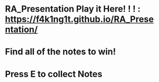 # RA_Presentation Play it Here! ! ! : https://f4k1ng1t.github.io/RA_Presentation/

# Find all of the notes to win!

# Press E to collect Notes
 
